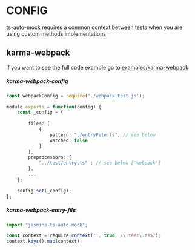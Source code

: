 # CONFIG 
ts-auto-mock requires a common context between tests when you are using custom methods implementations

## karma-webpack
if you want to see the full code example go to [examples/karma-webpack](../examples/karma-webpack)

##### karma-webpack-config

```ts
const webpackConfig = require('./webpack.test.js');

module.exports = function(config) {
    const _config = {
        ...
        files: [
            {
                pattern: "./entryFile.ts", // see below
                watched: false
            }
        ],
        preprocessors: {
            "../test/entry.ts" : // see below ['webpack']
        },
        ...
    };

    config.set(_config);
};
```
##### karma-webpack-entry-file
```ts 
import "jasmine-ts-auto-mock";

const context = require.context('', true, /\.test\.ts$/);
context.keys().map(context);
```
